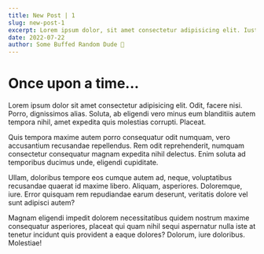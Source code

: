```yaml
---
title: New Post | 1
slug: new-post-1
excerpt: Lorem ipsum dolor, sit amet consectetur adipisicing elit. Iusto corporis saepe voluptatum incidunt explicabo maiores aperiam nostrum officia accusantium deleniti unde officiis id dicta at debitis, blanditiis similique ducimus. Repudiandae.
date: 2022-07-22
author: Some Buffed Random Dude 💪
---
```


# Once upon a time...

Lorem ipsum dolor sit amet consectetur adipisicing elit. Odit, facere nisi. Porro, dignissimos alias. Soluta, ab eligendi vero minus eum blanditiis autem tempora nihil, amet expedita quis molestias corrupti. Placeat.

Quis tempora maxime autem porro consequatur odit numquam, vero accusantium recusandae repellendus. Rem odit reprehenderit, numquam consectetur consequatur magnam expedita nihil delectus. Enim soluta ad temporibus ducimus unde, eligendi cupiditate.

Ullam, doloribus tempore eos cumque autem ad, neque, voluptatibus recusandae quaerat id maxime libero. Aliquam, asperiores. Doloremque, iure. Error quisquam rem repudiandae earum deserunt, veritatis dolore vel sunt adipisci autem?

Magnam eligendi impedit dolorem necessitatibus quidem nostrum maxime consequatur asperiores, placeat qui quam nihil sequi aspernatur nulla iste at tenetur incidunt quis provident a eaque dolores? Dolorum, iure doloribus. Molestiae!
